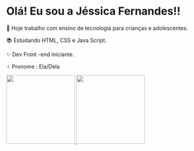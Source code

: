 # Olá! Eu sou a Jéssica Fernandes!!

🔨  Hoje trabalho com ensino de tecnologia para crianças e adolescentes.


📚  Estudando HTML, CSS e Java Script.



✨ Dev Front -end  iniciante.


♀️  Pronome : Ela/Dela

<div>
  <a href="https://github.com/jessicafernandes">
  <img height="180em" src="https://github-readme-stats.vercel.app/api?username=jessicafernandes&show_icons=true&theme=cobalt&include_all_commits=false&count_private=true"/>
  <img height="180em" src="https://github-readme-stats.vercel.app/api/top-langs/?username=jessicafernandes&layout=compact&langs_count=7&theme=cobalt"/>
</div>
